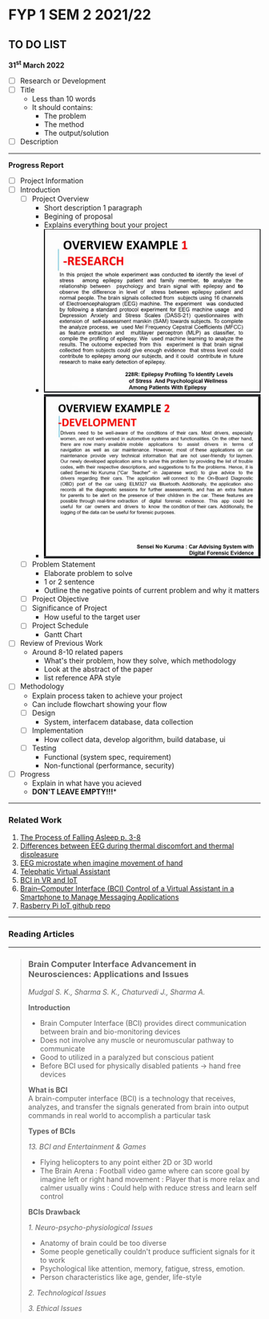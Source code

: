 # FYP 1 SEM 2 2021/22

## TO DO LIST

**31<sup>st</sup> March 2022**
- [ ] Research or Development
- [ ] Title
  - Less than 10 words
  - It should contains:
    - The problem
    - The method
    - The output/solution
- [ ] Description

***

**Progress Report**

- [ ] Project Information
- [ ] Introduction
  - [ ] Project Overview
    - Short description 1 paragraph
    - Begining of proposal
    - Explains everything bout your project
    - ![Research Example](assets/Screenshot-2022-03-18-092515.png)
    - ![Development Example](assets/Project-statement-development-example.png)
  - [ ] Problem Statement
    - Elaborate problem to solve
    - 1 or 2 sentence
    - Outline the negative points of current problem and why it matters
  - [ ] Project Objective
  - [ ] Significance of Project
    - How useful to the target user
  - [ ] Project Schedule
    - Gantt Chart
- [ ] Review of Previous Work
  - Around 8-10 related papers
    - What's their problem, how they solve, which methodology
    - Look at the abstract of the paper
    - list reference APA style
- [ ] Methodology
  - Explain process taken to achieve your project
  - Can include flowchart showing your flow
  - [ ] Design
    - System, interfacem database, data collection
  - [ ] Implementation
    - How collect data, develop algorithm, build database, ui
  - [ ] Testing
    - Functional (system spec, requirement)
    - Non-functional (performance, security)
- [ ] Progress
  - Explain in what have you acieved
  - **DON'T LEAVE EMPTY!!!***

***

### Related Work

1. [The Process of Falling Asleep p. 3-8](https://sci-hub.se/10.1053/smrv.2001.0145)
2. [Differences between EEG during thermal discomfort and thermal displeasure](https://www.sciencedirect.com/science/article/abs/pii/S0360132321006211)
3. [EEG microstate when imagine movement of hand](https://sci-hub.se/10.1080/24699322.2017.1389404)
4. [Telephatic Virtual Assistant](https://ieeexplore.ieee.org/abstract/document/8824886)
5. [BCI in VR and IoT](https://sci-hub.se/10.1109/ACCESS.2018.2809453)
6. [Brain–Computer Interface (BCI) Control of a Virtual Assistant in a Smartphone to Manage Messaging Applications](assets/BCI-control-of-virtual-assistant.pdf)
7. [Rasberry Pi IoT github repo](https://github.com/WebThingsIO/wiki/wiki)

***

### Reading Articles

***

> ### Brain Computer Interface Advancement in Neurosciences: Applications and Issues
> *Mudgal S. K., Sharma S. K., Chaturvedi J., Sharma A.*
>
> **Introduction**  
> - Brain Computer Interface (BCI) provides direct communication between brain and bio-monitoring devices
> - Does not involve any muscle or neuromuscular pathway to communicate
> - Good to utilized in a paralyzed but conscious patient
> - Before BCI used for physically disabled patients -> hand free devices
> 
> **What is BCI**  
> A brain-computer interface (BCI) is a technology that receives, analyzes, and transfer the signals generated from brain into output commands in real world to accomplish a particular task
>
> **Types of BCIs**  
> 
> *13. BCI and Entertainment & Games*
> - Flying helicopters to any point either 2D or 3D world
> - The Brain Arena
>   : Football video game where can score goal by imagine left or  right hand movement
>   : Player that is more relax and calmer usually wins
>   : Could help with reduce stress and learn self control
>
> **BCIs Drawback**
>
> *1. Neuro-psycho-physiological Issues*
> - Anatomy of brain could be too diverse
> - Some people genetically couldn't produce sufficient signals for it to work
> - Psychological like attention, memory, fatigue, stress, emotion.
> - Person characteristics like age, gender, life-style
>
> *2. Technological Issues*
>
> *3. Ethical Issues*
> 
